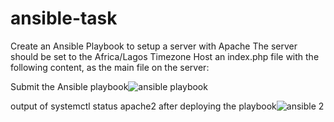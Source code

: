 # ansible-task
Create an Ansible Playbook to setup a server with Apache
The server should be set to the Africa/Lagos Timezone
Host an index.php file with the following content, as the main file on the server:


Submit the Ansible playbook![ansible playbook](https://user-images.githubusercontent.com/104599818/198734548-be99f10d-0c5f-4238-abea-c85ff02d0797.png)


output of systemctl status apache2 after deploying the playbook![ansible 2](https://user-images.githubusercontent.com/104599818/198734878-a84af345-ebc4-4db2-bc0d-a08843d61945.png)


